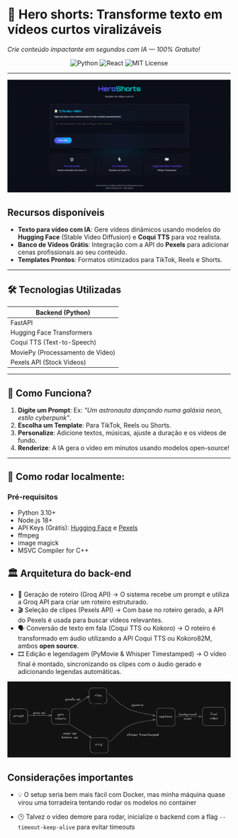 # 🚀 Hero shorts: **Transforme texto em vídeos curtos viralizáveis**  
*Crie conteúdo impactante em segundos com IA — 100% Gratuito!*

<div align="center">
  <img src="https://img.shields.io/badge/Python-3.10%2B-blue?logo=python" alt="Python">
  <img src="https://img.shields.io/badge/React-18%2B-61DAFB?logo=react" alt="React">
  <img src="https://img.shields.io/badge/License-MIT-green" alt="MIT License">
</div>

---

![App frontend](/backend/assets/front.png)


## **Recursos disponíveis**  
- **Texto para vídeo com IA**: Gere vídeos dinâmicos usando modelos do **Hugging Face** (Stable Video Diffusion) e **Coqui TTS** para voz realista.  
- **Banco de Vídeos Grátis**: Integração com a API do **Pexels** para adicionar cenas profissionais ao seu conteúdo.  
- **Templates Prontos**: Formatos otimizados para TikTok, Reels e Shorts.  

---

## 🛠️ **Tecnologias Utilizadas**  
| **Backend** (Python)           |  
|-------------------------------|
|  FastAPI                     |  
|  Hugging Face Transformers   |  
|  Coqui TTS (Text-to-Speech) |  
|  MoviePy (Processamento de Vídeo) |  
|  Pexels API (Stock Videos)   |  

---

## 🎥 **Como Funciona?**  
1. **Digite um Prompt**: Ex: *"Um astronauta dançando numa galáxia neon, estilo cyberpunk"*.  
2. **Escolha um Template**: Para TikTok, Reels ou Shorts.  
3. **Personalize**: Adicione textos, músicas, ajuste a duração e os vídeos de fundo.
4. **Renderize**: A IA gera o vídeo em minutos usando modelos open-source!  

---

## 🚀 **Como rodar localmente:**  

### **Pré-requisitos**  
- Python 3.10+  
- Node.js 18+  
- API Keys (Grátis): [Hugging Face](https://huggingface.co/settings/tokens) e [Pexels](https://www.pexels.com/api/)
- ffmpeg
- image magick
- MSVC Compiler for C++



## 🏛️ Arquitetura do back-end

- 📜 Geração de roteiro (Groq API) → O sistema recebe um prompt e utiliza a Groq API para criar um roteiro estruturado.
- 🎬 Seleção de clipes (Pexels API) → Com base no roteiro gerado, a API do Pexels é usada para buscar vídeos relevantes.
- 🗣️ Conversão de texto em fala (Coqui TTS ou Kokoro) → O roteiro é transformado em áudio utilizando a API Coqui TTS ou Kokoro82M, ambos **open source**.
- 🎞️ Edição e legendagem (PyMovie & Whisper Timestamped) → O vídeo final é montado, sincronizando os clipes com o áudio gerado e adicionando legendas automáticas.

![App architecture](/backend/assets/arq.png)



## Considerações importantes

- 💡 O setup seria bem mais fácil com Docker, mas minha máquina quase virou uma torradeira tentando rodar os modelos no container

- 🕒 Talvez o vídeo demore para rodar, inicialize o backend com a flag `--timeout-keep-alive` para evitar timeouts